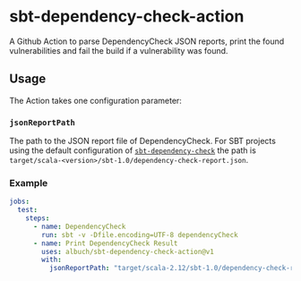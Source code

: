# sbt-dependency-check-action

A Github Action to parse DependencyCheck JSON reports, print the found vulnerabilities 
and fail the build if a vulnerability was found.

## Usage

The Action takes one configuration parameter:

### `jsonReportPath`
The path to the JSON report file of DependencyCheck. For SBT projects using the default configuration 
of [`sbt-dependency-check`](https://github.com/albuch/sbt-dependency-check) the path is
`target/scala-<version>/sbt-1.0/dependency-check-report.json`.

### Example

```yaml
jobs:
  test:
    steps:
      - name: DependencyCheck
        run: sbt -v -Dfile.encoding=UTF-8 dependencyCheck
      - name: Print DependencyCheck Result
        uses: albuch/sbt-dependency-check-action@v1
        with:
          jsonReportPath: "target/scala-2.12/sbt-1.0/dependency-check-report.json"
```